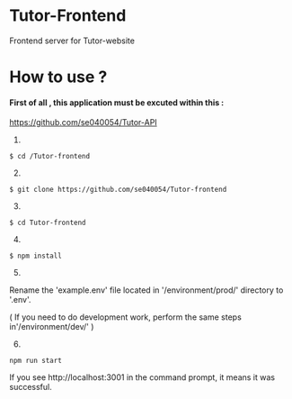 # Tutor-Frontend
Frontend server for Tutor-website 

# How to use ? 

#### First of all , this application must be excuted within this : 
https://github.com/se040054/Tutor-API

1.
```
$ cd /Tutor-frontend

```
2.
```
$ git clone https://github.com/se040054/Tutor-frontend
```
3.
```
$ cd Tutor-frontend
```
4.
```
$ npm install
```
5.
Rename the 'example.env' file located in '/environment/prod/' directory to '.env'.

( If you need to do development work, perform the same steps in'/environment/dev/' )

6.

```
npm run start
```
If you see http://localhost:3001 in the command prompt, it means it was successful. 





